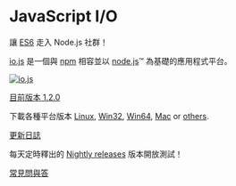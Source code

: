 # JavaScript I/O

讓 [ES6](es6.html) 走入 Node.js 社群！

[io.js](https://github.com/iojs/io.js) 是一個與 [npm](https://www.npmjs.org/) 相容並以 [node.js](https://nodejs.org/)&#8482; 為基礎的應用程式平台。

[![io.js](../images/1.0.0.png)](https://iojs.org/dist/v1.2.0/)

[目前版本 1.2.0](https://iojs.org/dist/v1.2.0/)

下載各種平台版本
[Linux](https://iojs.org/dist/v1.2.0/iojs-v1.2.0-linux-x64.tar.xz),
[Win32](https://iojs.org/dist/v1.2.0/iojs-v1.2.0-x86.msi),
[Win64](https://iojs.org/dist/v1.2.0/iojs-v1.2.0-x64.msi),
[Mac](https://iojs.org/dist/v1.2.0/iojs-v1.2.0.pkg) or
[others](https://iojs.org/dist/v1.2.0/).


[更新日誌](https://github.com/iojs/io.js/blob/v1.x/CHANGELOG.md)

每天定時釋出的 [Nightly releases](https://iojs.org/download/nightly/) 版本開放測試！

[常見問與答](faq.html)
